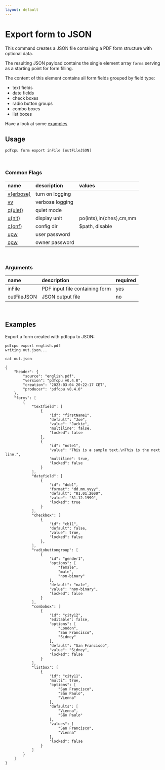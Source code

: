 ```yaml
---
layout: default
---
```


# Export form to JSON

This command creates a JSON file containing a PDF form structure with optional data.

The resulting JSON payload contains the single element array `forms` serving as a starting point for form filling.

The content of this element contains all form fields grouped by field type:
* text fields
* date fields
* check boxes
* radio button groups
* combo boxes
* list boxes


Have a look at some [examples](#examples).

## Usage

```
pdfcpu form export inFile [outFileJSON]
```
<br>

### Common Flags

| name                                            | description     | values
|:------------------------------------------------|:----------------|:-------
| [v(erbose)](../getting_started/common_flags.md) | turn on logging |
| [vv](../getting_started/common_flags.md)        | verbose logging |
| [q(uiet)](../getting_started/common_flags.md)   | quiet mode      |
| [u(nit)](../getting_started/common_flags.md)    | display unit    | po(ints),in(ches),cm,mm
| [c(onf)](../getting_started/common_flags.md)       | config dir      | $path, disable
| [upw](../getting_started/common_flags.md)          | user password   |
| [opw](../getting_started/common_flags.md)          | owner password  |

<br>

### Arguments

| name         | description         | required
|:-------------|:--------------------|:--------
| inFile       | PDF input file containing form      | yes
| outFileJSON  | JSON output file    | no

<br>

## Examples

Export a form created with pdfcpu to JSON:

```
pdfcpu export english.pdf
writing out.json...

cat out.json

{
	"header": {
		"source": "english.pdf",
		"version": "pdfcpu v0.4.0",
		"creation": "2023-03-04 20:22:17 CET",
		"producer": "pdfcpu v0.4.0"
	},
	"forms": [
		{
			"textfield": [
				{
					"id": "firstName1",
					"default": "Joe",
					"value": "Jackie",
					"multiline": false,
					"locked": false
				},
				{
					"id": "note1",
					"value": "This is a sample text.\nThis is the next line.",
					"multiline": true,
					"locked": false
				}
			],
			"datefield": [
				{
					"id": "dob1",
					"format": "dd.mm.yyyy",
					"default": "01.01.2000",
					"value": "31.12.1999",
					"locked": true
				}
			],
			"checkbox": [
				{
					"id": "cb11",
					"default": false,
					"value": true,
					"locked": false
				},
			],
			"radiobuttongroup": [
				{
					"id": "gender1",
					"options": [
						"female",
						"male",
						"non-binary"
					],
					"default": "male",
					"value": "non-binary",
					"locked": false
				}
			],
			"combobox": [
				{
					"id": "city12",
					"editable": false,
					"options": [
						"London",
						"San Francisco",
						"Sidney"
					],
					"default": "San Francisco",
					"value": "Sidney",
					"locked": false
				}
			],
			"listbox": [
				{
					"id": "city11",
					"multi": true,
					"options": [
						"San Francisco",
						"São Paulo",
						"Vienna"
					],
					"defaults": [
						"Vienna",
						"São Paulo"
					],
					"values": [
						"San Francisco",
						"Vienna"
					],
					"locked": false
				}
			]
		}
	]
}
```

